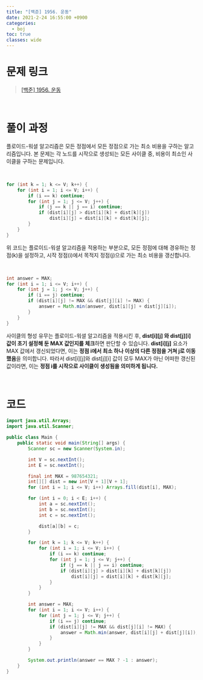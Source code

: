 ```yaml
---
title: "[백준] 1956. 운동"
date: 2021-2-24 16:55:00 +0900
categories:
  - boj
toc: true
classes: wide
---
```


# 문제 링크

> [[백준] 1956. 운동](https://www.acmicpc.net/problem/1956)

<br>

# 풀이 과정

플로이드-워셜 알고리즘은 모든 정점에서 모든 정점으로 가는 최소 비용을 구하는 알고리즘입니다. 본 문제는 각 노드를 시작으로 생성되는 모든 사이클 중, 비용이 최소인 사이클을 구하는 문제입니다.

<br>

```java
for (int k = 1; k <= V; k++) {
    for (int i = 1; i <= V; i++) {
        if (i == k) continue;
        for (int j = 1; j <= V; j++) {
            if (j == k || j == i) continue;
            if (dist[i][j] > dist[i][k] + dist[k][j])
                dist[i][j] = dist[i][k] + dist[k][j];
        }
    }
}
```

위 코드는 플로이드-워셜 알고리즘을 적용하는 부분으로, 모든 정점에 대해 경유하는 정점(k)을 설정하고, 시작 정점(i)에서 목적지 정점(j)으로 가는 최소 비용을 갱신합니다.

<br>

```java
int answer = MAX;
for (int i = 1; i <= V; i++) {
    for (int j = 1; j <= V; j++) {
        if (i == j) continue;
        if (dist[i][j] != MAX && dist[j][i] != MAX) {
            answer = Math.min(answer, dist[i][j] + dist[j][i]);
        }
    }
}
```

사이클의 형성 유무는 플로이드-워셜 알고리즘을 적용시킨 후, **dist[i][j] 와 dist[j][i] 값이 초기 설정해 둔 MAX 값인지를 체크**하면 판단할 수 있습니다. **dist[i][j]** 요소가 MAX 값에서 갱신되었다면, 이는 **정점 i에서 최소 하나 이상의 다른 정점을 거쳐 j로 이동했음**을 의미합니다. 따라서 dist[i][j]와 dist[j][i] 값이 모두 MAX가 아닌 어떠한 갱신된 값이라면, 이는 **정점 i를 시작으로 사이클이 생성됨을 의미하게 됩니다.**

<br>

# 코드

```java
import java.util.Arrays;
import java.util.Scanner;

public class Main {
    public static void main(String[] args) {
        Scanner sc = new Scanner(System.in);

        int V = sc.nextInt();
        int E = sc.nextInt();

        final int MAX = 987654321;
        int[][] dist = new int[V + 1][V + 1];
        for (int i = 1; i <= V; i++) Arrays.fill(dist[i], MAX);

        for (int i = 0; i < E; i++) {
            int a = sc.nextInt();
            int b = sc.nextInt();
            int c = sc.nextInt();

            dist[a][b] = c;
        }

        for (int k = 1; k <= V; k++) {
            for (int i = 1; i <= V; i++) {
                if (i == k) continue;
                for (int j = 1; j <= V; j++) {
                    if (j == k || j == i) continue;
                    if (dist[i][j] > dist[i][k] + dist[k][j])
                        dist[i][j] = dist[i][k] + dist[k][j];
                }
            }
        }

        int answer = MAX;
        for (int i = 1; i <= V; i++) {
            for (int j = 1; j <= V; j++) {
                if (i == j) continue;
                if (dist[i][j] != MAX && dist[j][i] != MAX) {
                    answer = Math.min(answer, dist[i][j] + dist[j][i]);
                }
            }
        }

        System.out.println(answer == MAX ? -1 : answer);
    }
}
```